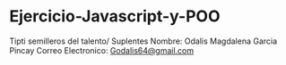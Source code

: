 # Ejercicio-Javascript-y-POO
Tipti semilleros del talento/ Suplentes 
Nombre: Odalis Magdalena Garcia Pincay
Correo Electronico: Godalis64@gmail.com
